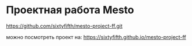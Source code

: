 # Проектная работа Mesto
https://github.com/sixtyfifth/mesto-project-ff.git

можно посмотреть проект на:  https://sixtyfifth.github.io/mesto-project-ff